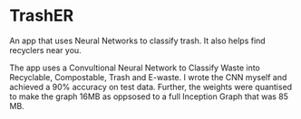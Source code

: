 # TrashER
An app that uses Neural Networks to classify trash. It also helps find recyclers near you.

The app uses a Convultional Neural Network to Classify Waste into Recyclable, Compostable, Trash and E-waste. 
I wrote the CNN myself and achieved a 90% accuracy on test data. Further, the weights were quantised to make the graph 16MB as oppsosed to 
a full Inception Graph that was 85 MB.

